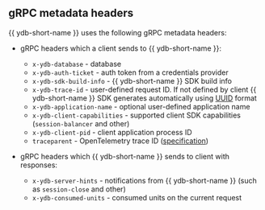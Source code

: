 ## gRPC metadata headers

{{ ydb-short-name }} uses the following gRPC metadata headers:

* gRPC headers which a client sends to {{ ydb-short-name }}:
  * `x-ydb-database` - database
  * `x-ydb-auth-ticket` - auth token from a credentials provider
  * `x-ydb-sdk-build-info` - {{ ydb-short-name }} SDK build info
  * `x-ydb-trace-id` - user-defined request ID. If not defined by client {{ ydb-short-name }} SDK generates automatically using [UUID](https://en.wikipedia.org/wiki/UUID) format
  * `x-ydb-application-name` - optional user-defined application name
  * `x-ydb-client-capabilities` - supported client SDK capabilities (`session-balancer` and other)
  * `x-ydb-client-pid` - client application process ID
  * `traceparent` - OpenTelemetry trace ID ([specification](https://w3c.github.io/trace-context/#header-name))

* gRPC headers which {{ ydb-short-name }} sends to client with responses:
  * `x-ydb-server-hints` - notifications from {{ ydb-short-name }} (such as `session-close` and other)
  * `x-ydb-consumed-units` - consumed units on the current request
